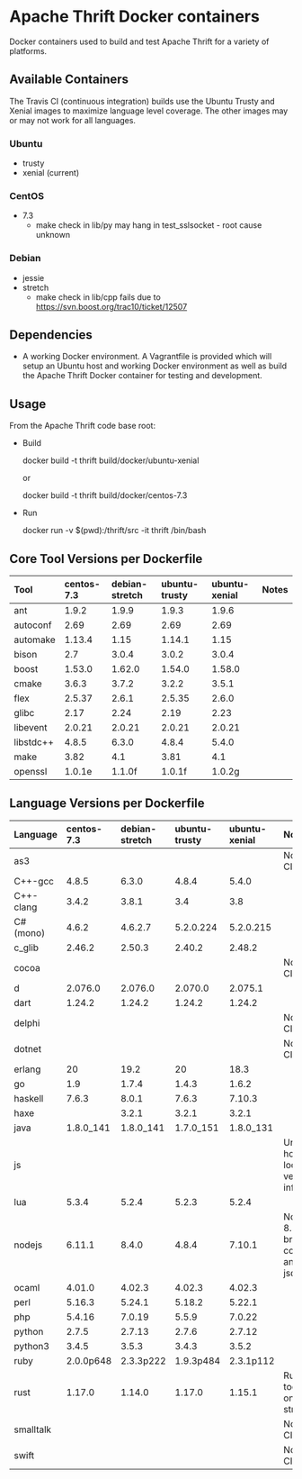 # Apache Thrift Docker containers

Docker containers used to build and test Apache Thrift for a variety of platforms.

## Available Containers

The Travis CI (continuous integration) builds use the Ubuntu Trusty and Xenial images to maximize
language level coverage.  The other images may or may not work for all languages.

### Ubuntu
* trusty
* xenial (current)

### CentOS
* 7.3
  * make check in lib/py may hang in test_sslsocket - root cause unknown

### Debian
* jessie
* stretch
  * make check in lib/cpp fails due to https://svn.boost.org/trac10/ticket/12507

## Dependencies
* A working Docker environment. A Vagrantfile is provided which will setup an Ubuntu host and working Docker environment as well as build the Apache Thrift Docker container for testing and development.

## Usage
From the Apache Thrift code base root:

* Build

	docker build -t thrift build/docker/ubuntu-xenial

	or

	docker build -t thrift build/docker/centos-7.3

* Run

	docker run -v $(pwd):/thrift/src -it thrift /bin/bash

## Core Tool Versions per Dockerfile
| Tool      | centos-7.3 | debian-stretch | ubuntu-trusty | ubuntu-xenial | Notes |
| :-------- | :--------- | :------------- | :------------ | :------------ | :---- |
| ant       | 1.9.2      | 1.9.9          | 1.9.3         | 1.9.6         |       |
| autoconf  | 2.69       | 2.69           | 2.69          | 2.69          |       |
| automake  | 1.13.4     | 1.15           | 1.14.1        | 1.15          |       |
| bison     | 2.7        | 3.0.4          | 3.0.2         | 3.0.4         |       |
| boost     | 1.53.0     | 1.62.0         | 1.54.0        | 1.58.0        |       |
| cmake     | 3.6.3      | 3.7.2          | 3.2.2         | 3.5.1         |       |
| flex      | 2.5.37     | 2.6.1          | 2.5.35        | 2.6.0         |       |
| glibc     | 2.17       | 2.24           | 2.19          | 2.23          |       |
| libevent  | 2.0.21     | 2.0.21         | 2.0.21        | 2.0.21        |       |
| libstdc++ | 4.8.5      | 6.3.0          | 4.8.4         | 5.4.0         |       |
| make      | 3.82       | 4.1            | 3.81          | 4.1           |       |
| openssl   | 1.0.1e     | 1.1.0f         | 1.0.1f        | 1.0.2g        |       |

## Language Versions per Dockerfile
| Language  | centos-7.3 | debian-stretch | ubuntu-trusty | ubuntu-xenial | Notes |
| :-------- | :--------- | :------------- | :------------ | :------------ | :---- |
| as3       |            |                |               |               | Not in CI |
| C++-gcc   | 4.8.5      | 6.3.0          | 4.8.4         | 5.4.0         |       |
| C++-clang | 3.4.2      | 3.8.1          | 3.4           | 3.8           |       |
| C# (mono) | 4.6.2      | 4.6.2.7        | 5.2.0.224     | 5.2.0.215     |       |
| c_glib    | 2.46.2     | 2.50.3         | 2.40.2        | 2.48.2        |       |
| cocoa     |            |                |               |               | Not in CI |
| d         | 2.076.0    | 2.076.0        | 2.070.0       | 2.075.1       |       |
| dart      | 1.24.2     | 1.24.2         | 1.24.2        | 1.24.2        |       |
| delphi    |            |                |               |               | Not in CI |
| dotnet    |            |                |               |               | Not in CI |
| erlang    | 20         | 19.2           | 20            | 18.3          |       |
| go        | 1.9        | 1.7.4          | 1.4.3         | 1.6.2         |       |
| haskell   | 7.6.3      | 8.0.1          | 7.6.3         | 7.10.3        |       |
| haxe      |            | 3.2.1          | 3.2.1         | 3.2.1         |       |
| java      | 1.8.0_141  | 1.8.0_141      | 1.7.0_151     | 1.8.0_131     |       |
| js        |            |                |               |               | Unsure how to look for version info |
| lua       | 5.3.4      | 5.2.4          | 5.2.3         | 5.2.4         |       |
| nodejs    | 6.11.1     | 8.4.0          | 4.8.4         | 7.10.1        | Node 8.5 broke copyFile and jsdoc |
| ocaml     | 4.01.0     | 4.02.3         | 4.02.3        | 4.02.3        |       |
| perl      | 5.16.3     | 5.24.1         | 5.18.2        | 5.22.1        |       |
| php       | 5.4.16     | 7.0.19         | 5.5.9         | 7.0.22        |       |
| python    | 2.7.5      | 2.7.13         | 2.7.6         | 2.7.12        |       |
| python3   | 3.4.5      | 3.5.3          | 3.4.3         | 3.5.2         |       |
| ruby      | 2.0.0p648  | 2.3.3p222      | 1.9.3p484     | 2.3.1p112     |       |
| rust      | 1.17.0     | 1.14.0         | 1.17.0        | 1.15.1        | Rust is too old on stretch |
| smalltalk |            |                |               |               | Not in CI |
| swift     |            |                |               |               | Not in CI |

